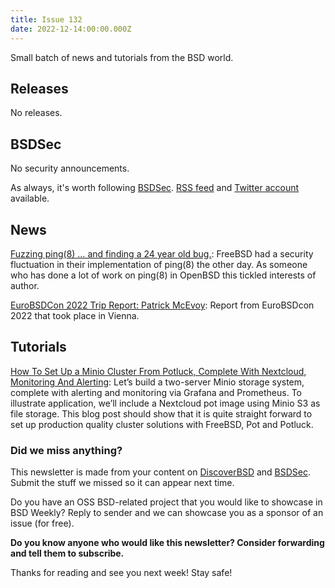 ```yaml
---
title: Issue 132
date: 2022-12-14:00:00.000Z
---
```


Small batch of news and tutorials from the BSD world.

<!-- more -->


## Releases

No releases.

## BSDSec

No security announcements.

As always, it's worth following [BSDSec](https://bsdsec.net). [RSS feed](https://bsdsec.net/articles.atom) and [Twitter account](https://twitter.com/bsdsec) available.

## News

[Fuzzing ping(8) … and finding a 24 year old bug.](https://tlakh.xyz/fuzzing-ping.html?utm_source=bsdweekly): FreeBSD had a security fluctuation in their implementation of ping(8) the other day. As someone who has done a lot of work on ping(8) in OpenBSD this tickled interests of author.

[EuroBSDCon 2022 Trip Report: Patrick McEvoy](https://freebsdfoundation.org/blog/eurobsdcon-2022-trip-report-patrick-mcevoy/?utm_source=bsdweekly): Report from EuroBSDcon 2022 that took place in Vienna.

## Tutorials

[How To Set Up a Minio Cluster From Potluck, Complete With Nextcloud, Monitoring And Alerting](https://honeyguide.eu/posts/minio-beast-nextcloud/?utm_source=bsdweekly): Let’s build a two-server Minio storage system, complete with alerting and monitoring via Grafana and Prometheus. To illustrate application, we’ll include a Nextcloud pot image using Minio S3 as file storage. This blog post should show that it is quite straight forward to set up production quality cluster solutions with FreeBSD, Pot and Potluck.

### Did we miss anything?

This newsletter is made from your content on [DiscoverBSD](https://discoverbsd.com) and [BSDSec](https://bsdsec.net). Submit the stuff we missed so it can appear next time.

Do you have an OSS BSD-related project that you would like to showcase in BSD Weekly? Reply to sender and we can showcase you as a sponsor of an issue (for free).

**Do you know anyone who would like this newsletter? Consider forwarding and tell them to subscribe.**

Thanks for reading and see you next week! Stay safe!

